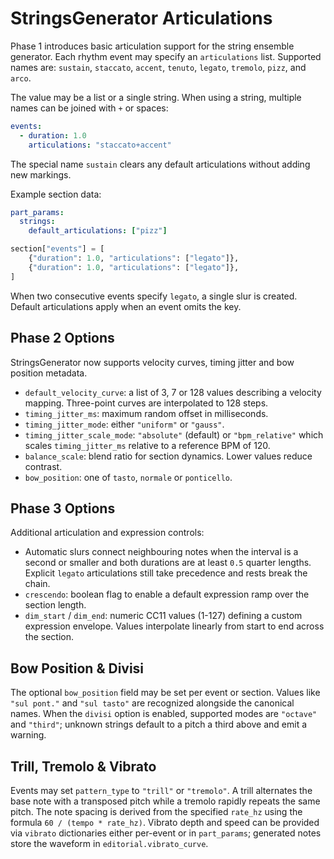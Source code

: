 # StringsGenerator Articulations

Phase 1 introduces basic articulation support for the string ensemble generator.
Each rhythm event may specify an `articulations` list. Supported names are:
`sustain`, `staccato`, `accent`, `tenuto`, `legato`, `tremolo`, `pizz`, and
`arco`.

The value may be a list or a single string. When using a string,
multiple names can be joined with `+` or spaces:

```yaml
events:
  - duration: 1.0
    articulations: "staccato+accent"
```

The special name `sustain` clears any default articulations without adding
new markings.

Example section data:

```yaml
part_params:
  strings:
    default_articulations: ["pizz"]
```

```python
section["events"] = [
    {"duration": 1.0, "articulations": ["legato"]},
    {"duration": 1.0, "articulations": ["legato"]},
]
```

When two consecutive events specify `legato`, a single slur is created.  Default
articulations apply when an event omits the key.

## Phase 2 Options

StringsGenerator now supports velocity curves, timing jitter and bow position metadata.

- `default_velocity_curve`: a list of 3, 7 or 128 values describing a velocity
  mapping. Three-point curves are interpolated to 128 steps.
- `timing_jitter_ms`: maximum random offset in milliseconds.
- `timing_jitter_mode`: either `"uniform"` or `"gauss"`.
- `timing_jitter_scale_mode`: `"absolute"` (default) or `"bpm_relative"` which
  scales `timing_jitter_ms` relative to a reference BPM of 120.
- `balance_scale`: blend ratio for section dynamics. Lower values reduce
  contrast.
- `bow_position`: one of `tasto`, `normale` or `ponticello`.

## Phase 3 Options

Additional articulation and expression controls:

- Automatic slurs connect neighbouring notes when the interval is a second or
  smaller and both durations are at least `0.5` quarter lengths. Explicit
  `legato` articulations still take precedence and rests break the chain.
- `crescendo`: boolean flag to enable a default expression ramp over the section
  length.
- `dim_start` / `dim_end`: numeric CC11 values (1-127) defining a custom
  expression envelope. Values interpolate linearly from start to end across the
  section.

## Bow Position & Divisi

The optional `bow_position` field may be set per event or section. Values like
`"sul pont."` and `"sul tasto"` are recognized alongside the canonical names.
When the `divisi` option is enabled, supported modes are `"octave"` and
`"third"`; unknown strings default to a pitch a third above and emit a warning.

## Trill, Tremolo & Vibrato

Events may set `pattern_type` to `"trill"` or `"tremolo"`. A trill alternates
the base note with a transposed pitch while a tremolo rapidly repeats the same
pitch. The note spacing is derived from the specified `rate_hz` using the
formula ``60 / (tempo * rate_hz)``. Vibrato depth and speed can be provided via
``vibrato`` dictionaries either per-event or in `part_params`; generated notes
store the waveform in ``editorial.vibrato_curve``.

